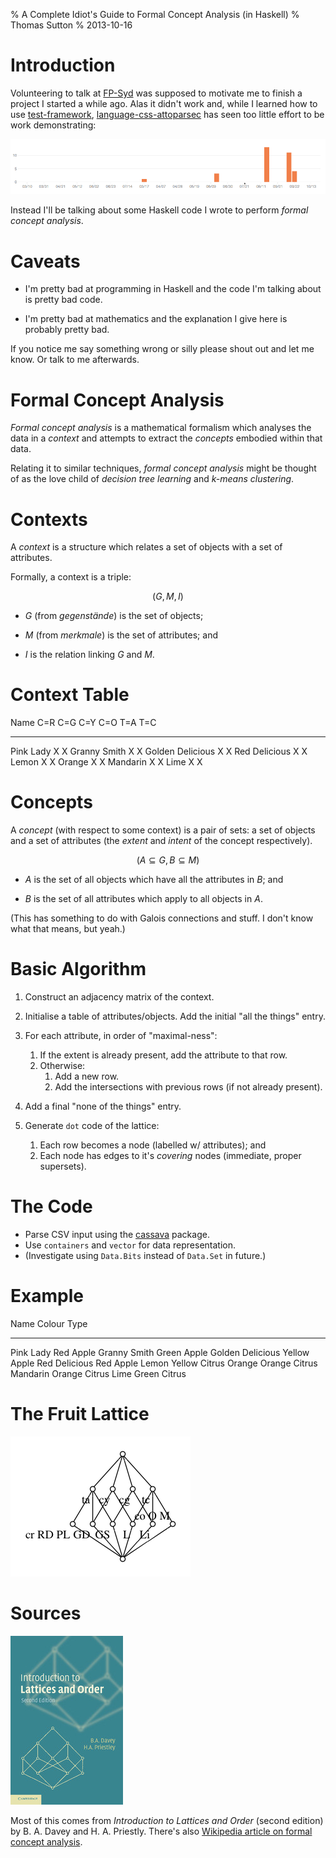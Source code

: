 % A Complete Idiot's Guide to Formal Concept Analysis (in Haskell)
% Thomas Sutton
% 2013-10-16

# Introduction

Volunteering to talk at [FP-Syd][] was supposed to motivate me to finish a
project I started a while ago. Alas it didn't work and, while I learned how to
use [test-framework][], [language-css-attoparsec][] has seen too little effort
to be work demonstrating:

![](images/language-css-attoparsec.png)

[FP-Syd]: http://fp-syd.ouroborus.net
[language-css-attoparsec]: https://github.com/thsutton/language-css-attoparsec
[test-framework]: http://hackage.haskell.org/package/test-framework

Instead I'll be talking about some Haskell code I wrote to perform
*formal concept analysis*.

# Caveats

- I'm pretty bad at programming in Haskell and the code I'm talking about
is pretty bad code.

- I'm pretty bad at mathematics and the explanation I give here is
probably pretty bad.

If you notice me say something wrong or silly please shout out and let
me know. Or talk to me afterwards.

# Formal Concept Analysis

*Formal concept analysis* is a mathematical formalism which analyses the data in
a *context* and attempts to extract the *concepts* embodied within that data.

Relating it to similar techniques, *formal concept analysis* might be thought of
as the love child of *decision tree learning* and *k-means clustering*.

# Contexts

A *context* is a structure which relates a set of objects with a set of
attributes.

Formally, a context is a triple:

$$(G, M, I)$$

- $G$ (from *gegenstände*) is the set of objects;

- $M$ (from *merkmale*) is the set of attributes; and

- $I$ is the relation linking $G$ and $M$.

# Context Table

Name               C=R C=G C=Y C=O T=A T=C
-----------------  --- --- --- --- --- ---
Pink Lady           X               X
Granny Smith            X           X
Golden Delicious            X       X
Red Delicious       X               X
Lemon                       X           X
Orange                          X       X
Mandarin                        X       X
Lime                    X               X

# Concepts

A *concept* (with respect to some context) is a pair of sets: a set of objects
and a set of attributes (the *extent* and *intent* of the concept respectively).

$$(A \subseteq G , B \subseteq M)$$

- $A$ is the set of all objects which have all the attributes in $B$;
  and

- $B$ is the set of all attributes which apply to all objects in $A$.

(This has something to do with Galois connections and stuff. I don't
know what that means, but yeah.)

# Basic Algorithm

1. Construct an adjacency matrix of the context.

2. Initialise a table of attributes/objects. Add the initial "all the things"
   entry.

3. For each attribute, in order of "maximal-ness":

	1. If the extent is already present, add the attribute to that row.
	2. Otherwise:
	    1. Add a new row.
		2. Add the intersections with previous rows (if not already present).

4. Add a final "none of the things" entry.

4. Generate `dot` code of the lattice:

    1. Each row becomes a node (labelled w/ attributes); and
	2. Each node has edges to it's *covering* nodes (immediate, proper
	   supersets).

# The Code

- Parse CSV input using the [cassava][] package.
- Use `containers` and `vector` for data representation.
- (Investigate using `Data.Bits` instead of `Data.Set` in future.)

[cassava]: http://hackage.haskell.org/package/cassava

# Example

Name               Colour   Type
-----------------  -------  -----
Pink Lady          Red      Apple
Granny Smith       Green    Apple
Golden Delicious   Yellow   Apple
Red Delicious      Red      Apple
Lemon              Yellow   Citrus
Orange             Orange   Citrus
Mandarin           Orange   Citrus
Lime               Green    Citrus

# The Fruit Lattice

![](../example/fruit.png)

# Sources

![](images/cover.jpg)

Most of this comes from *Introduction to Lattices and Order* (second
edition) by B. A. Davey and H. A. Priestly. There's also
[Wikipedia article on formal concept analysis][wiki].

[wiki]: http://en.wikipedia.org/wiki/Formal_concept_analysis
